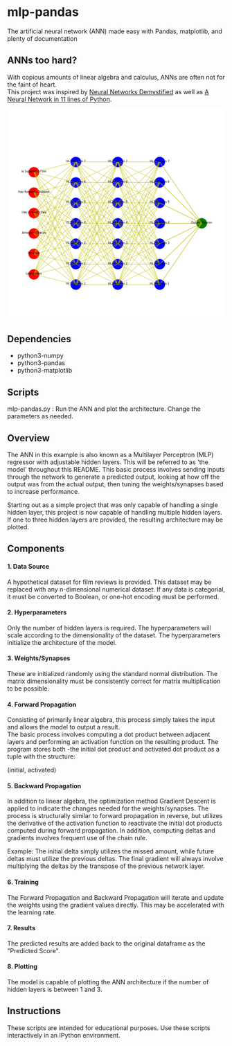 # mlp-pandas
The artificial neural network (ANN) made easy with Pandas, matplotlib, and plenty of documentation

## ANNs too hard?
With copious amounts of linear algebra and calculus, ANNs are often not for the faint of heart.  
This project was inspired by 
[Neural Networks Demystified](https://www.youtube.com/watch?v=bxe2T-V8XRs&list=PLiaHhY2iBX9hdHaRr6b7XevZtgZRa1PoU&index=1)
as well as [A Neural Network in 11 lines of Python](https://iamtrask.github.io/2015/07/12/basic-python-network/).

![alt text](https://raw.githubusercontent.com/summonholmes/mlp-pandas/master/Sample.png)

## Dependencies
* python3-numpy
* python3-pandas
* python3-matplotlib

## Scripts
mlp-pandas.py : Run the ANN and plot the architecture.  Change the parameters as needed.

## Overview
The ANN in this example is also known as a Multilayer Perceptron (MLP) regressor with adjustable hidden 
layers.  This will be referred to as 'the model' throughout this README.  This basic process involves
sending inputs through the network to generate a predicted output, looking at how off the output 
was from the actual output, then tuning the weights/synapses based to increase performance. 

Starting out as a simple project that was only capable of handling a single hidden layer, 
this project is now capable of handling multiple hidden layers.  If one to three hidden
layers are provided, the resulting architecture may be plotted.

## Components
#### 1. Data Source
A hypothetical dataset for film reviews is provided.  This dataset may be replaced with any
n-dimensional numerical dataset.  If any data is categorial, it must be converted
to Boolean, or one-hot encoding must be performed.

#### 2. Hyperparameters
Only the number of hidden layers is required.  The hyperparameters will scale according to the 
dimensionality of the dataset.  The hyperparameters initialize the architecture of the model.  

#### 3. Weights/Synapses
These are initialized randomly using the standard normal distribution.  The matrix 
dimensionality must be consistently correct for matrix multiplication to be possible.

#### 4. Forward Propagation
Consisting of primarily linear algebra, this process simply takes the input and allows the model to output a result.  
The basic process involves computing a dot product between adjacent layers and performing an activation function on 
the resulting product.  The program stores both -the initial dot product and activated dot product as a tuple with 
the structure:

(initial, activated)

#### 5. Backward Propagation
In addition to linear algebra, the optimization method Gradient Descent is applied
to indicate the changes needed for the weights/synapses.  The process is structurally
similar to forward propagation in reverse, but utilizes the derivative of the 
activation function to reactivate the initial dot products computed during
forward propagation.  In addition, computing deltas and gradients involves
frequent use of the chain rule.  

Example: The initial delta simply utilizes the missed amount, while future deltas
must utilize the previous deltas.  The final gradient will always involve multiplying
the deltas by the transpose of the previous network layer.

#### 6. Training
The Forward Propagation and Backward Propagation will iterate and update the weights using the 
gradient values directly.  This may be accelerated with the learning rate.

#### 7. Results
The predicted results are added back to the original dataframe as the "Predicted Score".

#### 8. Plotting
The model is capable of plotting the ANN architecture if the number of hidden layers is
between 1 and 3.

## Instructions
These scripts are intended for educational purposes.  Use these scripts interactively in an IPython environment.
